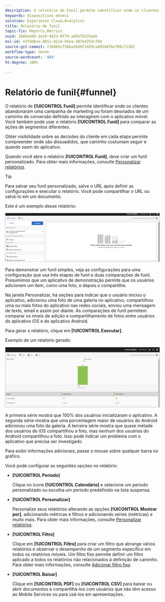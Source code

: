 ```yaml
---
description: O relatório de Funil permite identificar onde os clientes abandonaram uma campanha de marketing ou foram desviados de um caminho de conversão definido ao interagirem com o aplicativo móvel. Você também pode usar o relatório Funil para comparar as ações de segmentos diferentes.
keywords: dispositivos móveis
solution: Experience Cloud,Analytics
title: Relatório de funil
topic-fix: Reports,Metrics
uuid: 268b4ab9-2e29-4423-9f79-ad93f5231ede
exl-id: 43f9d0aa-0651-42c6-85ea-307ed253cf8d
source-git-commit: f18d65c738ba16d9f1459ca485d87be708cf23d2
workflow-type: tm+mt
source-wordcount: '484'
ht-degree: 100%

---
```


# Relatório de funil{#funnel}

O relatório de **[!UICONTROL Funil]** permite identificar onde os clientes abandonaram uma campanha de marketing ou foram desviados de um caminho de conversão definido ao interagirem com o aplicativo móvel. Você também pode usar o relatório **[!UICONTROL Funil]** para comparar as ações de segmentos diferentes.

Obter visibilidade sobre as decisões do cliente em cada etapa permite compreender onde são dissuadidos, que caminho costumam seguir e quando saem do aplicativo.

Quando você abre o relatório **[!UICONTROL Funil]**, deve criar um funil personalizado. Para obter mais informações, consulte [Personalizar relatórios](/help/using/usage/reports-customize/reports-customize.md).

>[!TIP]
>
>Para salvar seu funil personalizado, salve o URL após definir as configurações e executar o relatório. Você pode compartilhar o URL ou salvá-lo em um documento.

Este é um exemplo desse relatório:

![](assets/funnel_create.png)

Para demonstrar um funil simples, veja as configurações para uma configuração que usa três etapas de funil e duas comparações de funil. Presumimos que um aplicativo de demonstração permite que os usuários adicionem um item, como uma foto, e depois o compartilhe.

Na janela Personalizar, há seções para indicar que o usuário iniciou o aplicativo, adicionou uma foto de uma galeria no aplicativo, compartilhou uma ou mais fotos do aplicativo nas redes sociais, enviou uma mensagem de texto, email e assim por diante. As comparações de funil permitem comparar os níveis de adição e compartilhamento de fotos entre usuários do aplicativo iOS e do aplicativo Android.

Para gerar o relatório, clique em **[!UICONTROL Executar]**.

Exemplo de um relatório gerado:

![](assets/funnel.png)

A primeira série mostra que 100% dos usuários inicializaram o aplicativo. A segunda série mostra que uma porcentagem maior de usuários do Android adicionou uma foto da galeria. A terceira série mostra que quase metade dos usuários do iOS compartilhou a foto, mas nenhum dos usuários do Android compartilhou a foto. Isso pode indicar um problema com o aplicativo que precisa ser investigado.

Para exibir informações adicionais, passe o mouse sobre qualquer barra no gráfico.

Você pode configurar as seguintes opções no relatório:

* **[!UICONTROL Período]**

   Clique no ícone **[!UICONTROL Calendário]** e selecione um período personalizado ou escolha um período predefinido na lista suspensa.
* **[!UICONTROL Personalizar]**

   Personalize seus relatórios alterando as opções **[!UICONTROL Mostrar por]**, adicionando métricas e filtros e adicionando séries (métricas) e muito mais. Para obter mais informações, consulte [Personalizar relatórios](/help/using/usage/reports-customize/reports-customize.md).
* **[!UICONTROL Filtro]**

   Clique em **[!UICONTROL Filtro]** para criar um filtro que abrange vários relatórios e observar o desempenho de um segmento específico em todos os relatórios móveis. Um filtro fixo permite definir um filtro aplicado a todos os relatórios não relacionados à definição de caminho. Para obter mais informações, consulte [Adicionar filtro fixo](/help/using/usage/reports-customize/t-sticky-filter.md).
* **[!UICONTROL Baixar]**

   Clique em **[!UICONTROL PDF]** ou **[!UICONTROL CSV]** para baixar ou abrir documentos e compartilhá-los com usuários que não têm acesso ao Mobile Services ou para usá-los em apresentações.
